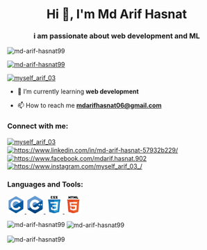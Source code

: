 <h1 align="center">Hi 👋, I'm Md Arif Hasnat</h1>
<h3 align="center">i am passionate about web development and ML</h3>

<p align="left"> <img src="https://komarev.com/ghpvc/?username=md-arif-hasnat99&label=Profile%20views&color=0e75b6&style=flat" alt="md-arif-hasnat99" /> </p>

<p align="left"> <a href="https://github.com/ryo-ma/github-profile-trophy"><img src="https://github-profile-trophy.vercel.app/?username=md-arif-hasnat99" alt="md-arif-hasnat99" /></a> </p>

<p align="left"> <a href="https://twitter.com/myself_arif_03" target="blank"><img src="https://img.shields.io/twitter/follow/myself_arif_03?logo=twitter&style=for-the-badge" alt="myself_arif_03" /></a> </p>

- 🌱 I’m currently learning **web development**

- 📫 How to reach me **mdarifhasnat06@gmail.com**

<h3 align="left">Connect with me:</h3>
<p align="left">
<a href="https://twitter.com/myself_arif_03" target="blank"><img align="center" src="https://raw.githubusercontent.com/rahuldkjain/github-profile-readme-generator/master/src/images/icons/Social/twitter.svg" alt="myself_arif_03" height="30" width="40" /></a>
<a href="https://linkedin.com/in/https://www.linkedin.com/in/md-arif-hasnat-57932b229/" target="blank"><img align="center" src="https://raw.githubusercontent.com/rahuldkjain/github-profile-readme-generator/master/src/images/icons/Social/linked-in-alt.svg" alt="https://www.linkedin.com/in/md-arif-hasnat-57932b229/" height="30" width="40" /></a>
<a href="https://fb.com/https://www.facebook.com/mdarif.hasnat.902" target="blank"><img align="center" src="https://raw.githubusercontent.com/rahuldkjain/github-profile-readme-generator/master/src/images/icons/Social/facebook.svg" alt="https://www.facebook.com/mdarif.hasnat.902" height="30" width="40" /></a>
<a href="https://instagram.com/https://www.instagram.com/myself_arif_03_/" target="blank"><img align="center" src="https://raw.githubusercontent.com/rahuldkjain/github-profile-readme-generator/master/src/images/icons/Social/instagram.svg" alt="https://www.instagram.com/myself_arif_03_/" height="30" width="40" /></a>
</p>

<h3 align="left">Languages and Tools:</h3>
<p align="left"> <a href="https://www.cprogramming.com/" target="_blank" rel="noreferrer"> <img src="https://raw.githubusercontent.com/devicons/devicon/master/icons/c/c-original.svg" alt="c" width="40" height="40"/> </a> <a href="https://www.w3schools.com/cpp/" target="_blank" rel="noreferrer"> <img src="https://raw.githubusercontent.com/devicons/devicon/master/icons/cplusplus/cplusplus-original.svg" alt="cplusplus" width="40" height="40"/> </a> <a href="https://www.w3schools.com/css/" target="_blank" rel="noreferrer"> <img src="https://raw.githubusercontent.com/devicons/devicon/master/icons/css3/css3-original-wordmark.svg" alt="css3" width="40" height="40"/> </a> <a href="https://www.w3.org/html/" target="_blank" rel="noreferrer"> <img src="https://raw.githubusercontent.com/devicons/devicon/master/icons/html5/html5-original-wordmark.svg" alt="html5" width="40" height="40"/> </a> </p>

<p><img align="left" src="https://github-readme-stats.vercel.app/api/top-langs?username=md-arif-hasnat99&show_icons=true&locale=en&layout=compact" alt="md-arif-hasnat99" /></p>

<p>&nbsp;<img align="center" src="https://github-readme-stats.vercel.app/api?username=md-arif-hasnat99&show_icons=true&locale=en" alt="md-arif-hasnat99" /></p>

<p><img align="center" src="https://github-readme-streak-stats.herokuapp.com/?user=md-arif-hasnat99&" alt="md-arif-hasnat99" /></p>
